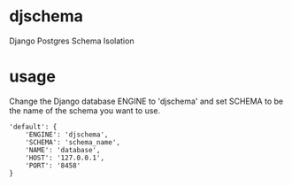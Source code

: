# djschema
Django Postgres Schema Isolation

# usage
Change the Django database ENGINE to 'djschema' and set SCHEMA to be the name of the schema you want to use.

```
'default': {
    'ENGINE': 'djschema',
    'SCHEMA': 'schema_name',
    'NAME': 'database',
    'HOST': '127.0.0.1',
    'PORT': '8458'
}
```

